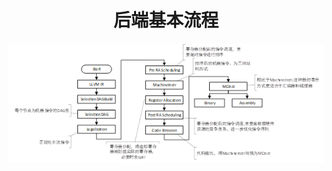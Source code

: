<h1 align="center">后端基本流程</h1>




<img src="后端基本流程.assets/clip_image002.png" alt="img" style="zoom:150%;" />